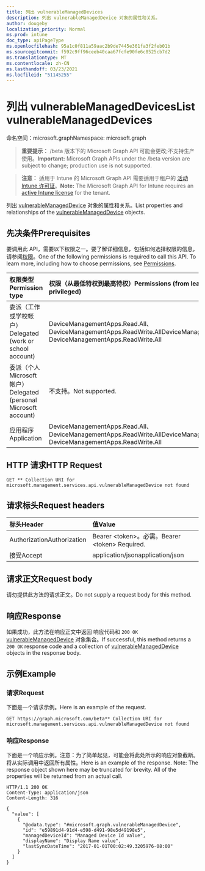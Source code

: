 ```yaml
---
title: 列出 vulnerableManagedDevices
description: 列出 vulnerableManagedDevice 对象的属性和关系。
author: dougeby
localization_priority: Normal
ms.prod: intune
doc_type: apiPageType
ms.openlocfilehash: 95a1c0f811a59aac2b9de7445e361fa3f2feb01b
ms.sourcegitcommit: f592c9ff96ceeb40caa67fcfe90fe6c8525cb7d2
ms.translationtype: MT
ms.contentlocale: zh-CN
ms.lasthandoff: 03/23/2021
ms.locfileid: "51145255"
---
```

# <a name="list-vulnerablemanageddevices"></a><span data-ttu-id="eb3cd-103">列出 vulnerableManagedDevices</span><span class="sxs-lookup"><span data-stu-id="eb3cd-103">List vulnerableManagedDevices</span></span>

<span data-ttu-id="eb3cd-104">命名空间：microsoft.graph</span><span class="sxs-lookup"><span data-stu-id="eb3cd-104">Namespace: microsoft.graph</span></span>

> <span data-ttu-id="eb3cd-105">**重要提示：** /beta 版本下的 Microsoft Graph API 可能会更改;不支持生产使用。</span><span class="sxs-lookup"><span data-stu-id="eb3cd-105">**Important:** Microsoft Graph APIs under the /beta version are subject to change; production use is not supported.</span></span>

> <span data-ttu-id="eb3cd-106">**注意：** 适用于 Intune 的 Microsoft Graph API 需要适用于租户的 [活动 Intune 许可证](https://go.microsoft.com/fwlink/?linkid=839381)。</span><span class="sxs-lookup"><span data-stu-id="eb3cd-106">**Note:** The Microsoft Graph API for Intune requires an [active Intune license](https://go.microsoft.com/fwlink/?linkid=839381) for the tenant.</span></span>

<span data-ttu-id="eb3cd-107">列出 [vulnerableManagedDevice](../resources/intune-partnerintegration-vulnerablemanageddevice.md) 对象的属性和关系。</span><span class="sxs-lookup"><span data-stu-id="eb3cd-107">List properties and relationships of the [vulnerableManagedDevice](../resources/intune-partnerintegration-vulnerablemanageddevice.md) objects.</span></span>

## <a name="prerequisites"></a><span data-ttu-id="eb3cd-108">先决条件</span><span class="sxs-lookup"><span data-stu-id="eb3cd-108">Prerequisites</span></span>
<span data-ttu-id="eb3cd-p101">要调用此 API，需要以下权限之一。要了解详细信息，包括如何选择权限的信息，请参阅[权限](/graph/permissions-reference)。</span><span class="sxs-lookup"><span data-stu-id="eb3cd-p101">One of the following permissions is required to call this API. To learn more, including how to choose permissions, see [Permissions](/graph/permissions-reference).</span></span>

|<span data-ttu-id="eb3cd-111">权限类型</span><span class="sxs-lookup"><span data-stu-id="eb3cd-111">Permission type</span></span>|<span data-ttu-id="eb3cd-112">权限（从最低特权到最高特权）</span><span class="sxs-lookup"><span data-stu-id="eb3cd-112">Permissions (from least to most privileged)</span></span>|
|:---|:---|
|<span data-ttu-id="eb3cd-113">委派（工作或学校帐户）</span><span class="sxs-lookup"><span data-stu-id="eb3cd-113">Delegated (work or school account)</span></span>|<span data-ttu-id="eb3cd-114">DeviceManagementApps.Read.All、DeviceManagementApps.ReadWrite.All</span><span class="sxs-lookup"><span data-stu-id="eb3cd-114">DeviceManagementApps.Read.All, DeviceManagementApps.ReadWrite.All</span></span>|
|<span data-ttu-id="eb3cd-115">委派（个人 Microsoft 帐户）</span><span class="sxs-lookup"><span data-stu-id="eb3cd-115">Delegated (personal Microsoft account)</span></span>|<span data-ttu-id="eb3cd-116">不支持。</span><span class="sxs-lookup"><span data-stu-id="eb3cd-116">Not supported.</span></span>|
|<span data-ttu-id="eb3cd-117">应用程序</span><span class="sxs-lookup"><span data-stu-id="eb3cd-117">Application</span></span>|<span data-ttu-id="eb3cd-118">DeviceManagementApps.Read.All、DeviceManagementApps.ReadWrite.All</span><span class="sxs-lookup"><span data-stu-id="eb3cd-118">DeviceManagementApps.Read.All, DeviceManagementApps.ReadWrite.All</span></span>|

## <a name="http-request"></a><span data-ttu-id="eb3cd-119">HTTP 请求</span><span class="sxs-lookup"><span data-stu-id="eb3cd-119">HTTP Request</span></span>
<!-- {
  "blockType": "ignored"
}
-->
``` http
GET ** Collection URI for microsoft.management.services.api.vulnerableManagedDevice not found
```

## <a name="request-headers"></a><span data-ttu-id="eb3cd-120">请求标头</span><span class="sxs-lookup"><span data-stu-id="eb3cd-120">Request headers</span></span>
|<span data-ttu-id="eb3cd-121">标头</span><span class="sxs-lookup"><span data-stu-id="eb3cd-121">Header</span></span>|<span data-ttu-id="eb3cd-122">值</span><span class="sxs-lookup"><span data-stu-id="eb3cd-122">Value</span></span>|
|:---|:---|
|<span data-ttu-id="eb3cd-123">Authorization</span><span class="sxs-lookup"><span data-stu-id="eb3cd-123">Authorization</span></span>|<span data-ttu-id="eb3cd-124">Bearer &lt;token&gt;。必需。</span><span class="sxs-lookup"><span data-stu-id="eb3cd-124">Bearer &lt;token&gt; Required.</span></span>|
|<span data-ttu-id="eb3cd-125">接受</span><span class="sxs-lookup"><span data-stu-id="eb3cd-125">Accept</span></span>|<span data-ttu-id="eb3cd-126">application/json</span><span class="sxs-lookup"><span data-stu-id="eb3cd-126">application/json</span></span>|

## <a name="request-body"></a><span data-ttu-id="eb3cd-127">请求正文</span><span class="sxs-lookup"><span data-stu-id="eb3cd-127">Request body</span></span>
<span data-ttu-id="eb3cd-128">请勿提供此方法的请求正文。</span><span class="sxs-lookup"><span data-stu-id="eb3cd-128">Do not supply a request body for this method.</span></span>

## <a name="response"></a><span data-ttu-id="eb3cd-129">响应</span><span class="sxs-lookup"><span data-stu-id="eb3cd-129">Response</span></span>
<span data-ttu-id="eb3cd-130">如果成功，此方法在响应正文中返回 响应代码和 `200 OK` [vulnerableManagedDevice](../resources/intune-partnerintegration-vulnerablemanageddevice.md) 对象集合。</span><span class="sxs-lookup"><span data-stu-id="eb3cd-130">If successful, this method returns a `200 OK` response code and a collection of [vulnerableManagedDevice](../resources/intune-partnerintegration-vulnerablemanageddevice.md) objects in the response body.</span></span>

## <a name="example"></a><span data-ttu-id="eb3cd-131">示例</span><span class="sxs-lookup"><span data-stu-id="eb3cd-131">Example</span></span>

### <a name="request"></a><span data-ttu-id="eb3cd-132">请求</span><span class="sxs-lookup"><span data-stu-id="eb3cd-132">Request</span></span>
<span data-ttu-id="eb3cd-133">下面是一个请求示例。</span><span class="sxs-lookup"><span data-stu-id="eb3cd-133">Here is an example of the request.</span></span>
``` http
GET https://graph.microsoft.com/beta** Collection URI for microsoft.management.services.api.vulnerableManagedDevice not found
```

### <a name="response"></a><span data-ttu-id="eb3cd-134">响应</span><span class="sxs-lookup"><span data-stu-id="eb3cd-134">Response</span></span>
<span data-ttu-id="eb3cd-p102">下面是一个响应示例。注意：为了简单起见，可能会将此处所示的响应对象截断。将从实际调用中返回所有属性。</span><span class="sxs-lookup"><span data-stu-id="eb3cd-p102">Here is an example of the response. Note: The response object shown here may be truncated for brevity. All of the properties will be returned from an actual call.</span></span>
``` http
HTTP/1.1 200 OK
Content-Type: application/json
Content-Length: 316

{
  "value": [
    {
      "@odata.type": "#microsoft.graph.vulnerableManagedDevice",
      "id": "e59891d4-91d4-e598-d491-98e5d49198e5",
      "managedDeviceId": "Managed Device Id value",
      "displayName": "Display Name value",
      "lastSyncDateTime": "2017-01-01T00:02:49.3205976-08:00"
    }
  ]
}
```




